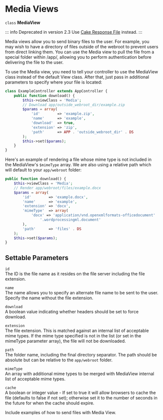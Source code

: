 # Media Views

`class` **MediaView**

::: info Deprecated in version 2.3
Use [Cake Response File](../controllers/request-response#cake-response-file) instead.
:::

Media views allow you to send binary files to the user. For example, you may
wish to have a directory of files outside of the webroot to prevent users from
direct linking them. You can use the Media view to pull the file from a special
folder within /app/, allowing you to perform authentication before delivering
the file to the user.

To use the Media view, you need to tell your controller to use the MediaView
class instead of the default View class. After that, just pass in additional
parameters to specify where your file is located:

``` php
class ExampleController extends AppController {
    public function download() {
        $this->viewClass = 'Media';
        // Download app/outside_webroot_dir/example.zip
        $params = array(
            'id'        => 'example.zip',
            'name'      => 'example',
            'download'  => true,
            'extension' => 'zip',
            'path'      => APP . 'outside_webroot_dir' . DS
        );
        $this->set($params);
    }
}
```

Here's an example of rendering a file whose mime type is not included in the
MediaView's `$mimeType` array. We are also using a relative path which will
default to your `app/webroot` folder:

``` php
public function download() {
    $this->viewClass = 'Media';
    // Render app/webroot/files/example.docx
    $params = array(
        'id'        => 'example.docx',
        'name'      => 'example',
        'extension' => 'docx',
        'mimeType'  => array(
            'docx' => 'application/vnd.openxmlformats-officedocument' .
                '.wordprocessingml.document'
        ),
        'path'      => 'files' . DS
    );
    $this->set($params);
}
```

## Settable Parameters

`id`  
The ID is the file name as it resides on the file server including
the file extension.

`name`  
The name allows you to specify an alternate file name to be sent to
the user. Specify the name without the file extension.

`download`  
A boolean value indicating whether headers should be set to force
download.

`extension`  
The file extension. This is matched against an internal list of
acceptable mime types. If the mime type specified is not in the
list (or set in the mimeType parameter array), the file will not
be downloaded.

`path`  
The folder name, including the final directory separator. The path
should be absolute but can be relative to the `app/webroot` folder.

`mimeType`  
An array with additional mime types to be merged with MediaView
internal list of acceptable mime types.

`cache`  
A boolean or integer value - If set to true it will allow browsers
to cache the file (defaults to false if not set); otherwise set it
to the number of seconds in the future for when the cache should
expire.

<div class="todo">

Include examples of how to send files with Media View.

</div>
